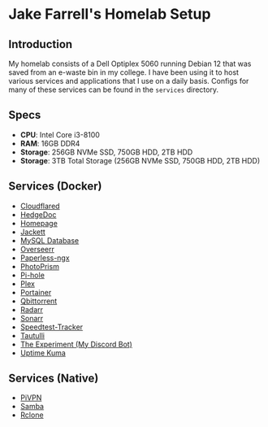 # Jake Farrell's Homelab Setup

## Introduction

My homelab consists of a Dell Optiplex 5060 running Debian 12 that was saved from an e-waste bin in my college. I have been using it to host various services and applications that I use on a daily basis. Configs for many of these services can be found in the `services` directory.

## Specs

- **CPU**: Intel Core i3-8100
- **RAM**: 16GB DDR4
- **Storage**: 256GB NVMe SSD, 750GB HDD, 2TB HDD
- **Storage**: 3TB Total Storage (256GB NVMe SSD, 750GB HDD, 2TB HDD)

## Services (Docker)

- [Cloudflared](httpsL//developers.cloudflare.com/cloudflare-one/connections/connect-apps/install-and-setup/installation)
- [HedgeDoc](./services/hedgedoc.md)
- [Homepage](./services/homepage.md)
- [Jackett](https://github.com/Jackett/Jackett)
- [MySQL Database](https://www.mysql.com/)
- [Overseerr](https://overseerr.dev/)
- [Paperless-ngx](https://docs.paperless-ngx.com/)
- [PhotoPrism](https://photoprism.app/)
- [Pi-hole](./services/pi-hole.md)
- [Plex](./services/plex.md)
- [Portainer](./services/portainer.md)
- [Qbittorrent](./services/qbittorrent.md)
- [Radarr](./services/radarr.md)
- [Sonarr](./services/sonarr.md)
- [Speedtest-Tracker](https://github.com/henrywhitaker3/Speedtest-Tracker)
- [Tautulli](./services/tautulli.md)
- [The Experiment (My Discord Bot)](https://github.com/CheeseLad/the-experiment/)
- [Uptime Kuma](./services/uptime-kuma.md)

## Services (Native)

- [PiVPN](https://www.pivpn.io/)
- [Samba](https://www.samba.org/)
- [Rclone](https://rclone.org/)
